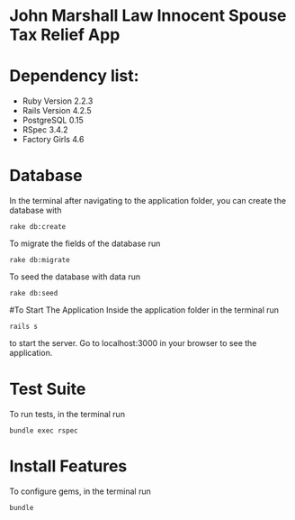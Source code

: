 # John Marshall Law Innocent Spouse Tax Relief App

# Dependency list:
* Ruby Version 2.2.3
* Rails Version 4.2.5
* PostgreSQL 0.15
* RSpec 3.4.2
* Factory Girls 4.6

# Database
In the terminal after navigating to the application folder, you can create the database with
```terminal
rake db:create
```
To migrate the fields of the database run
```terminal
rake db:migrate
```
To seed the database with data run
```terminal
rake db:seed
```

#To Start The Application
Inside the application folder in the terminal run
```terminal
rails s
```
to start the server. Go to localhost:3000 in your browser to see the application.

# Test Suite
To run tests, in the terminal run
```terminal
bundle exec rspec
```

# Install Features
To configure gems, in the terminal run
```terminal
bundle
```
